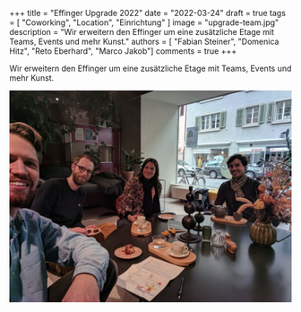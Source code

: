 +++
title = "Effinger Upgrade 2022"
date = "2022-03-24"
draft = true
tags = [ "Coworking", "Location", "Einrichtung" ]
image = "upgrade-team.jpg"
description = "Wir erweitern den Effinger um eine zusätzliche Etage mit Teams, Events und mehr Kunst."
authors = [ "Fabian Steiner", "Domenica Hitz", "Reto Eberhard", "Marco Jakob"]
comments = true
+++

<div class="lead">Wir erweitern den Effinger um eine zusätzliche Etage mit Teams, Events und mehr Kunst.</div>

![Effinger Upgrade Team](upgrade-team.jpg)
